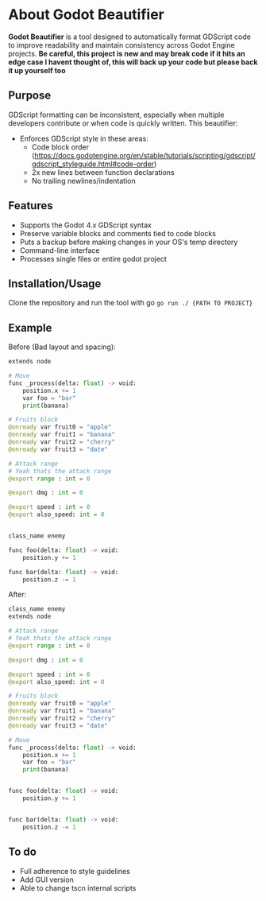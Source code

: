 # About Godot Beautifier

**Godot Beautifier** is a tool designed to automatically format GDScript code to improve readability and maintain consistency across Godot Engine projects.
**Be careful, this project is new and may break code if it hits an edge case I havent thought of, this will back up your code but please back it up yourself too**

## Purpose

GDScript formatting can be inconsistent, especially when multiple developers contribute or when code is quickly written. This beautifier:

- Enforces GDScript style in these areas:
  - Code block order (https://docs.godotengine.org/en/stable/tutorials/scripting/gdscript/gdscript_styleguide.html#code-order)
  - 2x new lines between function declarations
  - No trailing newlines/indentation

## Features
- Supports the Godot 4.x GDScript syntax
- Preserve variable blocks and comments tied to code blocks
- Puts a backup before making changes in your OS's temp directory
- Command-line interface
- Processes single files or entire godot project

## Installation/Usage

Clone the repository and run the tool with go
`go run ./ {PATH TO PROJECT}`

## Example
Before (Bad layout and spacing):
```Python
extends node

# Move
func _process(delta: float) -> void:
	position.x += 1
	var foo = "bar"
	print(banana)

# Fruits block
@onready var fruit0 = "apple"
@onready var fruit1 = "banana"
@onready var fruit2 = "cherry"
@onready var fruit3 = "date"

# Attack range
# Yeah thats the attack range
@export range : int = 0

@export dmg : int = 0

@export speed : int = 0
@export also_speed: int = 0


class_name enemy

func foo(delta: float) -> void:
	position.y += 1

func bar(delta: float) -> void:
	position.z -= 1
```

After:
```Python
class_name enemy
extends node

# Attack range
# Yeah thats the attack range
@export range : int = 0

@export dmg : int = 0

@export speed : int = 0
@export also_speed: int = 0

# Fruits block
@onready var fruit0 = "apple"
@onready var fruit1 = "banana"
@onready var fruit2 = "cherry"
@onready var fruit3 = "date"

# Move
func _process(delta: float) -> void:
	position.x += 1
	var foo = "bar"
	print(banana)


func foo(delta: float) -> void:
	position.y += 1


func bar(delta: float) -> void:
	position.z -= 1
```
## To do
- Full adherence to style guidelines
- Add GUI version
- Able to change tscn internal scripts
